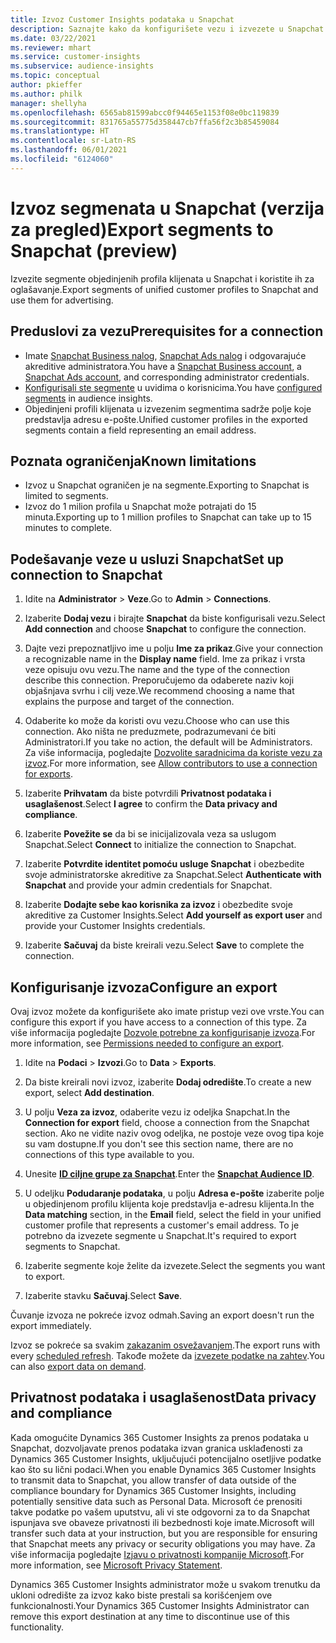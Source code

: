 ```yaml
---
title: Izvoz Customer Insights podataka u Snapchat
description: Saznajte kako da konfigurišete vezu i izvezete u Snapchat.
ms.date: 03/22/2021
ms.reviewer: mhart
ms.service: customer-insights
ms.subservice: audience-insights
ms.topic: conceptual
author: pkieffer
ms.author: philk
manager: shellyha
ms.openlocfilehash: 6565ab81599abcc0f94465e1153f08e0bc119839
ms.sourcegitcommit: 831765a55775d358447cb7ffa56f2c3b85459084
ms.translationtype: HT
ms.contentlocale: sr-Latn-RS
ms.lasthandoff: 06/01/2021
ms.locfileid: "6124060"
---
```

# <a name="export-segments-to-snapchat-preview"></a><span data-ttu-id="d6b22-103">Izvoz segmenata u Snapchat (verzija za pregled)</span><span class="sxs-lookup"><span data-stu-id="d6b22-103">Export segments to Snapchat (preview)</span></span>

<span data-ttu-id="d6b22-104">Izvezite segmente objedinjenih profila klijenata u Snapchat i koristite ih za oglašavanje.</span><span class="sxs-lookup"><span data-stu-id="d6b22-104">Export segments of unified customer profiles to Snapchat and use them for advertising.</span></span> 

## <a name="prerequisites-for-a-connection"></a><span data-ttu-id="d6b22-105">Preduslovi za vezu</span><span class="sxs-lookup"><span data-stu-id="d6b22-105">Prerequisites for a connection</span></span>

-   <span data-ttu-id="d6b22-106">Imate [Snapchat Business nalog](https://business.snapchat.com/), [Snapchat Ads nalog](https://ads.snapchat.com/) i odgovarajuće akreditive administratora.</span><span class="sxs-lookup"><span data-stu-id="d6b22-106">You have a [Snapchat Business account](https://business.snapchat.com/), a [Snapchat Ads account](https://ads.snapchat.com/), and corresponding administrator credentials.</span></span>
-   <span data-ttu-id="d6b22-107">[Konfigurisali ste segmente](segments.md) u uvidima o korisnicima.</span><span class="sxs-lookup"><span data-stu-id="d6b22-107">You have [configured segments](segments.md) in audience insights.</span></span>
-   <span data-ttu-id="d6b22-108">Objedinjeni profili klijenata u izvezenim segmentima sadrže polje koje predstavlja adresu e-pošte.</span><span class="sxs-lookup"><span data-stu-id="d6b22-108">Unified customer profiles in the exported segments contain a field representing an email address.</span></span>

## <a name="known-limitations"></a><span data-ttu-id="d6b22-109">Poznata ograničenja</span><span class="sxs-lookup"><span data-stu-id="d6b22-109">Known limitations</span></span>

- <span data-ttu-id="d6b22-110">Izvoz u Snapchat ograničen je na segmente.</span><span class="sxs-lookup"><span data-stu-id="d6b22-110">Exporting to Snapchat is limited to segments.</span></span>
- <span data-ttu-id="d6b22-111">Izvoz do 1 milion profila u Snapchat može potrajati do 15 minuta.</span><span class="sxs-lookup"><span data-stu-id="d6b22-111">Exporting up to 1 million profiles to Snapchat can take up to 15 minutes to complete.</span></span> 

## <a name="set-up-connection-to-snapchat"></a><span data-ttu-id="d6b22-112">Podešavanje veze u usluzi Snapchat</span><span class="sxs-lookup"><span data-stu-id="d6b22-112">Set up connection to Snapchat</span></span>

1. <span data-ttu-id="d6b22-113">Idite na **Administrator** > **Veze**.</span><span class="sxs-lookup"><span data-stu-id="d6b22-113">Go to **Admin** > **Connections**.</span></span>

1. <span data-ttu-id="d6b22-114">Izaberite **Dodaj vezu** i birajte **Snapchat** da biste konfigurisali vezu.</span><span class="sxs-lookup"><span data-stu-id="d6b22-114">Select **Add connection** and choose **Snapchat** to configure the connection.</span></span>

1. <span data-ttu-id="d6b22-115">Dajte vezi prepoznatljivo ime u polju **Ime za prikaz**.</span><span class="sxs-lookup"><span data-stu-id="d6b22-115">Give your connection a recognizable name in the **Display name** field.</span></span> <span data-ttu-id="d6b22-116">Ime za prikaz i vrsta veze opisuju ovu vezu.</span><span class="sxs-lookup"><span data-stu-id="d6b22-116">The name and the type of the connection describe this connection.</span></span> <span data-ttu-id="d6b22-117">Preporučujemo da odaberete naziv koji objašnjava svrhu i cilj veze.</span><span class="sxs-lookup"><span data-stu-id="d6b22-117">We recommend choosing a name that explains the purpose and target of the connection.</span></span>

1. <span data-ttu-id="d6b22-118">Odaberite ko može da koristi ovu vezu.</span><span class="sxs-lookup"><span data-stu-id="d6b22-118">Choose who can use this connection.</span></span> <span data-ttu-id="d6b22-119">Ako ništa ne preduzmete, podrazumevani će biti Administratori.</span><span class="sxs-lookup"><span data-stu-id="d6b22-119">If you take no action, the default will be Administrators.</span></span> <span data-ttu-id="d6b22-120">Za više informacija, pogledajte [Dozvolite saradnicima da koriste vezu za izvoz](connections.md#allow-contributors-to-use-a-connection-for-exports).</span><span class="sxs-lookup"><span data-stu-id="d6b22-120">For more information, see [Allow contributors to use a connection for exports](connections.md#allow-contributors-to-use-a-connection-for-exports).</span></span>

1. <span data-ttu-id="d6b22-121">Izaberite **Prihvatam** da biste potvrdili **Privatnost podataka i usaglašenost**.</span><span class="sxs-lookup"><span data-stu-id="d6b22-121">Select **I agree** to confirm the **Data privacy and compliance**.</span></span>

1. <span data-ttu-id="d6b22-122">Izaberite **Povežite se** da bi se inicijalizovala veza sa uslugom Snapchat.</span><span class="sxs-lookup"><span data-stu-id="d6b22-122">Select **Connect** to initialize the connection to Snapchat.</span></span>

1. <span data-ttu-id="d6b22-123">Izaberite **Potvrdite identitet pomoću usluge Snapchat** i obezbedite svoje administratorske akreditive za Snapchat.</span><span class="sxs-lookup"><span data-stu-id="d6b22-123">Select **Authenticate with Snapchat** and provide your admin credentials for Snapchat.</span></span> 

1. <span data-ttu-id="d6b22-124">Izaberite **Dodajte sebe kao korisnika za izvoz** i obezbedite svoje akreditive za Customer Insights.</span><span class="sxs-lookup"><span data-stu-id="d6b22-124">Select **Add yourself as export user** and provide your Customer Insights credentials.</span></span>

1. <span data-ttu-id="d6b22-125">Izaberite **Sačuvaj** da biste kreirali vezu.</span><span class="sxs-lookup"><span data-stu-id="d6b22-125">Select **Save** to complete the connection.</span></span>

## <a name="configure-an-export"></a><span data-ttu-id="d6b22-126">Konfigurisanje izvoza</span><span class="sxs-lookup"><span data-stu-id="d6b22-126">Configure an export</span></span>

<span data-ttu-id="d6b22-127">Ovaj izvoz možete da konfigurišete ako imate pristup vezi ove vrste.</span><span class="sxs-lookup"><span data-stu-id="d6b22-127">You can configure this export if you have access to a connection of this type.</span></span> <span data-ttu-id="d6b22-128">Za više informacija pogledajte [Dozvole potrebne za konfigurisanje izvoza](export-destinations.md#set-up-a-new-export).</span><span class="sxs-lookup"><span data-stu-id="d6b22-128">For more information, see [Permissions needed to configure an export](export-destinations.md#set-up-a-new-export).</span></span>

1. <span data-ttu-id="d6b22-129">Idite na **Podaci** > **Izvozi**.</span><span class="sxs-lookup"><span data-stu-id="d6b22-129">Go to **Data** > **Exports**.</span></span>

1. <span data-ttu-id="d6b22-130">Da biste kreirali novi izvoz, izaberite **Dodaj odredište**.</span><span class="sxs-lookup"><span data-stu-id="d6b22-130">To create a new export, select **Add destination**.</span></span>

1. <span data-ttu-id="d6b22-131">U polju **Veza za izvoz**, odaberite vezu iz odeljka Snapchat.</span><span class="sxs-lookup"><span data-stu-id="d6b22-131">In the **Connection for export** field, choose a connection from the Snapchat section.</span></span> <span data-ttu-id="d6b22-132">Ako ne vidite naziv ovog odeljka, ne postoje veze ovog tipa koje su vam dostupne.</span><span class="sxs-lookup"><span data-stu-id="d6b22-132">If you don't see this section name, there are no connections of this type available to you.</span></span>

1. <span data-ttu-id="d6b22-133">Unesite [**ID ciljne grupe za Snapchat**](https://businesshelp.snapchat.com/s/article/custom-audiences).</span><span class="sxs-lookup"><span data-stu-id="d6b22-133">Enter the [**Snapchat Audience ID**](https://businesshelp.snapchat.com/s/article/custom-audiences).</span></span>

1. <span data-ttu-id="d6b22-134">U odeljku **Podudaranje podataka**, u polju **Adresa e-pošte** izaberite polje u objedinjenom profilu klijenta koje predstavlja e-adresu klijenta.</span><span class="sxs-lookup"><span data-stu-id="d6b22-134">In the **Data matching** section, in the **Email** field, select the field in your unified customer profile that represents a customer's email address.</span></span> <span data-ttu-id="d6b22-135">To je potrebno da izvezete segmente u Snapchat.</span><span class="sxs-lookup"><span data-stu-id="d6b22-135">It's required to export segments to Snapchat.</span></span>

1. <span data-ttu-id="d6b22-136">Izaberite segmente koje želite da izvezete.</span><span class="sxs-lookup"><span data-stu-id="d6b22-136">Select the segments you want to export.</span></span> 

1. <span data-ttu-id="d6b22-137">Izaberite stavku **Sačuvaj**.</span><span class="sxs-lookup"><span data-stu-id="d6b22-137">Select **Save**.</span></span>

<span data-ttu-id="d6b22-138">Čuvanje izvoza ne pokreće izvoz odmah.</span><span class="sxs-lookup"><span data-stu-id="d6b22-138">Saving an export doesn't run the export immediately.</span></span>

<span data-ttu-id="d6b22-139">Izvoz se pokreće sa svakim [zakazanim osvežavanjem](system.md#schedule-tab).</span><span class="sxs-lookup"><span data-stu-id="d6b22-139">The export runs with every [scheduled refresh](system.md#schedule-tab).</span></span> <span data-ttu-id="d6b22-140">Takođe možete da [izvezete podatke na zahtev](export-destinations.md#run-exports-on-demand).</span><span class="sxs-lookup"><span data-stu-id="d6b22-140">You can also [export data on demand](export-destinations.md#run-exports-on-demand).</span></span> 


## <a name="data-privacy-and-compliance"></a><span data-ttu-id="d6b22-141">Privatnost podataka i usaglašenost</span><span class="sxs-lookup"><span data-stu-id="d6b22-141">Data privacy and compliance</span></span>

<span data-ttu-id="d6b22-142">Kada omogućite Dynamics 365 Customer Insights za prenos podataka u Snapchat, dozvoljavate prenos podataka izvan granica usklađenosti za Dynamics 365 Customer Insights, uključujući potencijalno osetljive podatke kao što su lični podaci.</span><span class="sxs-lookup"><span data-stu-id="d6b22-142">When you enable Dynamics 365 Customer Insights to transmit data to Snapchat, you allow transfer of data outside of the compliance boundary for Dynamics 365 Customer Insights, including potentially sensitive data such as Personal Data.</span></span> <span data-ttu-id="d6b22-143">Microsoft će prenositi takve podatke po vašem uputstvu, ali vi ste odgovorni za to da Snapchat ispunjava sve obaveze privatnosti ili bezbednosti koje imate.</span><span class="sxs-lookup"><span data-stu-id="d6b22-143">Microsoft will transfer such data at your instruction, but you are responsible for ensuring that Snapchat meets any privacy or security obligations you may have.</span></span> <span data-ttu-id="d6b22-144">Za više informacija pogledajte [Izjavu o privatnosti kompanije Microsoft](https://go.microsoft.com/fwlink/?linkid=396732).</span><span class="sxs-lookup"><span data-stu-id="d6b22-144">For more information, see [Microsoft Privacy Statement](https://go.microsoft.com/fwlink/?linkid=396732).</span></span>

<span data-ttu-id="d6b22-145">Dynamics 365 Customer Insights administrator može u svakom trenutku da ukloni odredište za izvoz kako biste prestali sa korišćenjem ove funkcionalnosti.</span><span class="sxs-lookup"><span data-stu-id="d6b22-145">Your Dynamics 365 Customer Insights Administrator can remove this export destination at any time to discontinue use of this functionality.</span></span>
